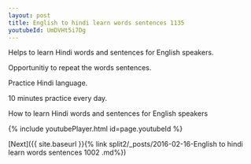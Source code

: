 ```yaml
---
layout: post
title: English to hindi learn words sentences 1135 
youtubeId: UmDVHt5i7Dg
---
```

 
 
Helps to learn Hindi words and sentences for English speakers.

Opportunitiy to repeat the words sentences. 

Practice Hindi language. 
 
10 minutes practice every day. 
 
How to learn Hindi words and sentences for English speakers 
 
{% include youtubePlayer.html id=page.youtubeId %}
 
 
[Next]({{ site.baseurl }}{% link  split2/_posts/2016-02-16-English to hindi learn words sentences 1002 .md%})
 

